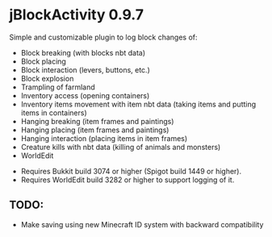 jBlockActivity 0.9.7
==============

Simple and customizable plugin to log block changes of:
- Block breaking (with blocks nbt data)
- Block placing
- Block interaction (levers, buttons, etc.)
- Block explosion
- Trampling of farmland
- Inventory access (opening containers)
- Inventory items movement with item nbt data (taking items and putting items in containers)
- Hanging breaking (item frames and paintings)
- Hanging placing (item frames and paintings)
- Hanging interaction (placing items in item frames)
- Creature kills with nbt data (killing of animals and monsters)
- WorldEdit

* Requires Bukkit build 3074 or higher (Spigot build 1449 or higher).
* Requires WorldEdit build 3282 or higher to support logging of it.

## TODO: 
* Make saving using new Minecraft ID system with backward compatibility
